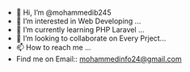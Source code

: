 - 👋 Hi, I’m @mohammedib245
- 👀 I’m interested in Web Developing  ...
- 🌱 I’m currently learning PHP Laravel  ...
- 💞️ I’m looking to collaborate on Every Prject...
- 📫 How to reach me ...
- Find me on Email:: mohammedinfo24@gmail.com

<!---
mohammedib245/mohammedib245 is a ✨ special ✨ repository because its `README.md` (this file) appears on your GitHub profile.
You can click the Preview link to take a look at your changes.
--->
